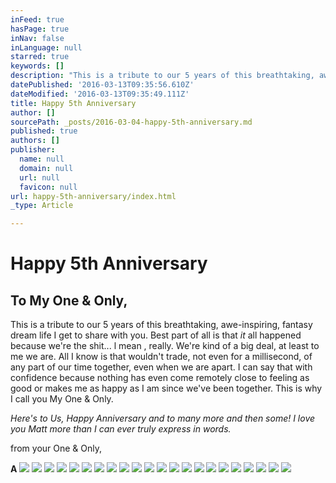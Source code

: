 ```yaml
---
inFeed: true
hasPage: true
inNav: false
inLanguage: null
starred: true
keywords: []
description: "This is a tribute to our 5 years of this breathtaking, awe-inspiring, fantasy dream life I get to share with you. Best part of all is that it all happened because we're the shit... l mean , really. We're kind of a big deal, at least to me we are. All I know is that wouldn't trade, not even for a millisecond, of any part of our time together, even when we are apart. I can say that with confidence because nothing has even come remotely close to feeling as good or makes me as happy as I am since we've been together. \_This is why I call you My One & Only.\_"
datePublished: '2016-03-13T09:35:56.610Z'
dateModified: '2016-03-13T09:35:49.111Z'
title: Happy 5th Anniversary
author: []
sourcePath: _posts/2016-03-04-happy-5th-anniversary.md
published: true
authors: []
publisher:
  name: null
  domain: null
  url: null
  favicon: null
url: happy-5th-anniversary/index.html
_type: Article

---
```

# Happy 5th Anniversary

## To My One & Only,

This is a tribute to our 5 years of this breathtaking, awe-inspiring, fantasy dream life I get to share with you. Best part of all is that _it_ all happened because we're the shit... l mean , really. We're kind of a big deal, at least to me we are. All I know is that wouldn't trade, not even for a millisecond, of any part of our time together, even when we are apart. I can say that with confidence because nothing has even come remotely close to feeling as good or makes me as happy as I am since we've been together.  This is why I call you My One & Only. 

_Here's to Us, Happy Anniversary and to many more and then some! I love you Matt more than I can ever truly express in words._

from your One & Only,

**A**
![](https://the-grid-user-content.s3-us-west-2.amazonaws.com/c1070665-6c3a-4f28-bc90-55de7cfa4119.jpg)
![](https://the-grid-user-content.s3-us-west-2.amazonaws.com/af8cee27-f87d-4ddc-beeb-7eab928565b4.jpg)
![](https://the-grid-user-content.s3-us-west-2.amazonaws.com/2ed7bca8-f155-4e2f-a446-77c66bc031f1.jpg)
![](https://the-grid-user-content.s3-us-west-2.amazonaws.com/62ba0b82-e4c2-42ed-8807-3ba17dbd3ddf.jpg)
![](https://the-grid-user-content.s3-us-west-2.amazonaws.com/8a716494-edac-401e-8480-5ed7fad0a64f.jpg)
![](https://the-grid-user-content.s3-us-west-2.amazonaws.com/f3b2ddf0-78da-47b3-aa68-828c8723e10a.png)
![](https://the-grid-user-content.s3-us-west-2.amazonaws.com/f0cc8e29-1894-417c-b92b-72efc322a259.jpg)
![](https://the-grid-user-content.s3-us-west-2.amazonaws.com/5bfceb7c-bbfb-478b-b4dc-4af2fec94800.jpg)
![](https://the-grid-user-content.s3-us-west-2.amazonaws.com/f6d726c5-d50a-4954-b16e-49535c08e24b.jpg)
![](https://the-grid-user-content.s3-us-west-2.amazonaws.com/b276b13f-1eb9-4c33-b44e-4198a7424ff8.jpg)
![](https://the-grid-user-content.s3-us-west-2.amazonaws.com/dfbc20d2-f8f8-4302-8f2b-b3f3161fc45f.jpg)
![](https://the-grid-user-content.s3-us-west-2.amazonaws.com/ec4311b5-bf01-4e68-aedf-761f9f240216.jpg)
![](https://the-grid-user-content.s3-us-west-2.amazonaws.com/448fef63-8e89-40a5-b94f-88934a658c10.jpg)
![](https://the-grid-user-content.s3-us-west-2.amazonaws.com/50f42c62-296c-4119-8f6a-dc4ad974d588.jpg)
![](https://the-grid-user-content.s3-us-west-2.amazonaws.com/fc8ebd3b-a2fc-43e1-9f0c-c96a06d5a9ce.jpg)
![](https://the-grid-user-content.s3-us-west-2.amazonaws.com/6ecdb693-35fc-4e52-b297-1cfadb5b46a8.jpg)
![](https://the-grid-user-content.s3-us-west-2.amazonaws.com/21fc1f16-2772-4044-ad68-f5122eaf463a.jpg)
![](https://the-grid-user-content.s3-us-west-2.amazonaws.com/339f2569-e133-480c-93e9-47f823fe22bd.jpg)
![](https://the-grid-user-content.s3-us-west-2.amazonaws.com/46dd42d7-9305-425a-9ae3-3d40681a82c4.jpg)
![](https://the-grid-user-content.s3-us-west-2.amazonaws.com/7d3dbe86-b69b-45b3-b1a7-c5e675366c56.jpg)
![](https://the-grid-user-content.s3-us-west-2.amazonaws.com/33378574-0751-4e42-b2af-3d720f3efa4f.jpg)
![](https://the-grid-user-content.s3-us-west-2.amazonaws.com/2d9a8e13-44a8-4bf8-9c81-eeca6d73e69c.jpg)